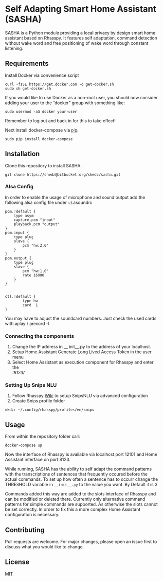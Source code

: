 # Self Adapting Smart Home Assistant (SASHA)

SASHA is a Python module providing a local privacy by design smart home assistant based on Rhasspy. It features self adaptation, command detection without wake word and free positioning of wake word through constant listening.  

## Requirements 

Install Docker via convenience script 

```
curl -fsSL https://get.docker.com -o get-docker.sh
sudo sh get-docker.sh
```
If you would like to use Docker as a non-root user, you should now consider adding your user to the “docker” group with something like:
```
sudo usermod -aG docker your-user
```
Remember to log out and back in for this to take effect!

Next install docker-compose via [pip](https://pip.pypa.io/en/stable/).
```
sudo pip install docker-compose
```

## Installation

Clone this repository to install SASHA.
```git
git clone https://shedz@bitbucket.org/shedz/sasha.git
```
### Alsa Config
In order to enable the usage of microphone and sound output add the following alsa config file under ~/.asoundrc
```
pcm.!default {
    type asym
    capture.pcm "input"
    playback.pcm "output"
}
pcm.input {
    type plug
    slave {
        pcm "hw:2,0"
    }
}
pcm.output {
    type plug
    slave {
        pcm "hw:1,0"
        rate 16000
    }
}


ctl.!default {
        type hw
        card  1
}
``` 
You may have to adjust the soundcard numbers. Just check the used cards with aplay / arecord -l.

### Connecting the components
1. Change the IP address in __ init__.py to the address of your localhost.
2. Setup Home Assistant Generate Long Lived Access Token in the user menu
3. Select Home Assistant as execution component for Rhasspy and enter the <address of you localhost>:8123/

### Setting Up Snips NLU
1. Follow Rhasspy [Wiki](rhasspy.readthedocs.io) to setup SnipsNLU via advanced configuration
2. Create Snips profile folder
```
mkdir ~/.config/rhasspy/profiles/en/snips
```

## Usage

From within the repository folder call:
```
docker-compose up
```
Now the interface of Rhasspy is available via localhost port 12101 and Home Assistant interface on port 8123.

While running, SASHA has the ability to self adapt the command patterns with the transcriptions of sentences that frequently occured before the actual commands.
To set up how often a sentence has to occurr change the THRESHOLD variable in ```__init__.py``` to the value you want. By Default it is 3

Commands added this way are added to the slots interface of Rhasspy and can be modified or deleted there. Currently only alternative command patterns
for simple commands are supported. As otherwise the slots cannot be set correctly. In order to fix this a more complex Home Assistant configuration is necessary.

## Contributing
Pull requests are welcome. For major changes, please open an issue first to discuss what you would like to change.

## License
[MIT](https://choosealicense.com/licenses/mit/)